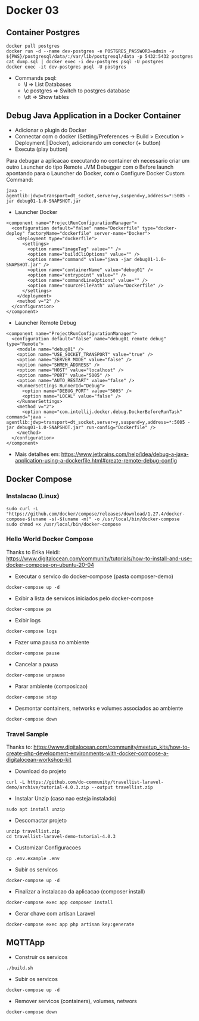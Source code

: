 # Docker 03

## Container Postgres

```
docker pull postgres
docker run -d --name dev-postgres -e POSTGRES_PASSWORD=admin -v ${PWS}/postgresql/data/:/var/lib/postgresql/data -p 5432:5432 postgres
cat dump.sql | docker exec -i dev-postgres psql -U postgres
docker exec -it dev-postgres psql -U postgres
```

- Commands psql:
  - \l          => List Databases
  - \c postgres => Switch to postgres database
  - \dt         => Show tables

## Debug Java Application in a Docker Container

- Adicionar o plugin do Docker
- Connectar com o docker (Setting/Preferences -> Build > Execution > Deployment | Docker), adicionando um conector (+ button)
- Executa (play button)

Para debugar a aplicacao executando no container eh necessario criar um outro Launcher do tipo 
Remote JVM Debugger com o Before launch apontando para o Launcher do Docker, com o Configure Docker Custom Command:

```
java -agentlib:jdwp=transport=dt_socket,server=y,suspend=y,address=*:5005 -jar debug01-1.0-SNAPSHOT.jar
```

- Launcher Docker
```
<component name="ProjectRunConfigurationManager">
  <configuration default="false" name="Dockerfile" type="docker-deploy" factoryName="dockerfile" server-name="Docker">
    <deployment type="dockerfile">
      <settings>
        <option name="imageTag" value="" />
        <option name="buildCliOptions" value="" />
        <option name="command" value="java -jar debug01-1.0-SNAPSHOT.jar" />
        <option name="containerName" value="debug01" />
        <option name="entrypoint" value="" />
        <option name="commandLineOptions" value="" />
        <option name="sourceFilePath" value="Dockerfile" />
      </settings>
    </deployment>
    <method v="2" />
  </configuration>
</component>
```

- Launcher Remote Debug
```
<component name="ProjectRunConfigurationManager">
  <configuration default="false" name="debug01 remote debug" type="Remote">
    <module name="debug01" />
    <option name="USE_SOCKET_TRANSPORT" value="true" />
    <option name="SERVER_MODE" value="false" />
    <option name="SHMEM_ADDRESS" />
    <option name="HOST" value="localhost" />
    <option name="PORT" value="5005" />
    <option name="AUTO_RESTART" value="false" />
    <RunnerSettings RunnerId="Debug">
      <option name="DEBUG_PORT" value="5005" />
      <option name="LOCAL" value="false" />
    </RunnerSettings>
    <method v="2">
      <option name="com.intellij.docker.debug.DockerBeforeRunTask" command="java -agentlib:jdwp=transport=dt_socket,server=y,suspend=y,address=*:5005 -jar debug01-1.0-SNAPSHOT.jar" run-config="Dockerfile" />
    </method>
  </configuration>
</component>
```
  
- Mais detalhes em: https://www.jetbrains.com/help/idea/debug-a-java-application-using-a-dockerfile.html#create-remote-debug-config

## Docker Compose

### Instalacao (Linux)

```
sudo curl -L "https://github.com/docker/compose/releases/download/1.27.4/docker-compose-$(uname -s)-$(uname -m)" -o /usr/local/bin/docker-compose
sudo chmod +x /usr/local/bin/docker-compose
```

### Hello World Docker Compose

Thanks to Erika Heidi: https://www.digitalocean.com/community/tutorials/how-to-install-and-use-docker-compose-on-ubuntu-20-04

- Executar o servico do docker-compose (pasta composer-demo)

```
docker-compose up -d
```

- Exibir a lista de servicos iniciados pelo docker-compose

```
docker-compose ps
```

- Exibir logs

```
docker-compose logs
```

- Fazer uma pausa no ambiente

```
docker-compose pause
```

- Cancelar a pausa

```
docker-compose unpause
```

- Parar ambiente (composicao)

```
docker-compose stop
```

- Desmontar containers, networks e volumes associados ao ambiente

```
docker-compose down
```

### Travel Sample

Thanks to: https://www.digitalocean.com/community/meetup_kits/how-to-create-php-development-environments-with-docker-compose-a-digitalocean-workshop-kit

- Download do projeto

```
curl -L https://github.com/do-community/travellist-laravel-demo/archive/tutorial-4.0.3.zip --output travellist.zip
```

- Instalar Unzip (caso nao esteja instalado)

```
sudo apt install unzip
```

- Descomactar projeto

```
unzip travellist.zip
cd travellist-laravel-demo-tutorial-4.0.3
```

- Customizar Configuracoes

```
cp .env.example .env
```

- Subir os servicos

```
docker-compose up -d
```

- Finalizar a instalacao da aplicacao (composer install)

```
docker-compose exec app composer install
```

- Gerar chave com artisan Laravel

```
docker-compose exec app php artisan key:generate
```

## MQTTApp

- Construir os servicos

```
./build.sh
```

- Subir os servicos

```
docker-compose up -d
```

- Remover servicos (containers), volumes, networs

```
docker-compose down
```